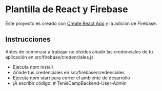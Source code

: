 # Plantilla de React y Firebase

Este proyecto es creado con [Create React App](https://github.com/facebook/create-react-app) y la adición de Firebase.

## Instrucciones

Antes de comenzar a trabajar no olvides añadir las credenciales de tu aplicación en src/firebase/credenciales.js

- Ejecuta npm install
- Añade tus credenciales en src/firebase/credenciales
- Ejecuta npm start para correr el ambiente de desarrollo
- ¡A escribir código!
#   T e n i s C a m p B a c k e n d - U s e r - A d m i n  
 